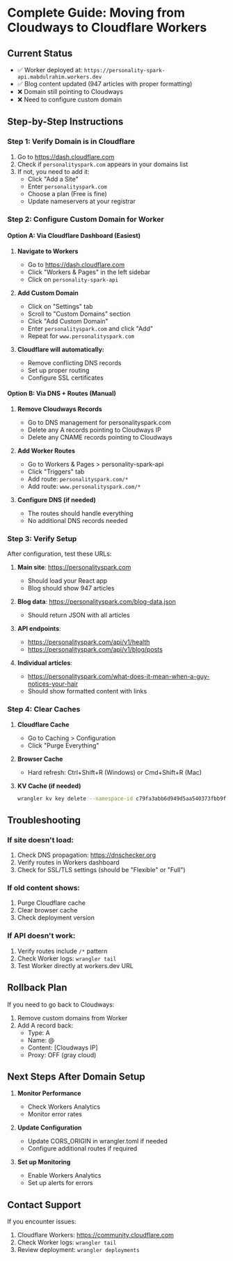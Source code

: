 # Complete Guide: Moving from Cloudways to Cloudflare Workers

## Current Status
- ✅ Worker deployed at: `https://personality-spark-api.mabdulrahim.workers.dev`
- ✅ Blog content updated (947 articles with proper formatting)
- ❌ Domain still pointing to Cloudways
- ❌ Need to configure custom domain

## Step-by-Step Instructions

### Step 1: Verify Domain is in Cloudflare
1. Go to https://dash.cloudflare.com
2. Check if `personalityspark.com` appears in your domains list
3. If not, you need to add it:
   - Click "Add a Site"
   - Enter `personalityspark.com`
   - Choose a plan (Free is fine)
   - Update nameservers at your registrar

### Step 2: Configure Custom Domain for Worker

#### Option A: Via Cloudflare Dashboard (Easiest)

1. **Navigate to Workers**
   - Go to https://dash.cloudflare.com
   - Click "Workers & Pages" in the left sidebar
   - Click on `personality-spark-api`

2. **Add Custom Domain**
   - Click on "Settings" tab
   - Scroll to "Custom Domains" section
   - Click "Add Custom Domain"
   - Enter `personalityspark.com` and click "Add"
   - Repeat for `www.personalityspark.com`

3. **Cloudflare will automatically:**
   - Remove conflicting DNS records
   - Set up proper routing
   - Configure SSL certificates

#### Option B: Via DNS + Routes (Manual)

1. **Remove Cloudways Records**
   - Go to DNS management for personalityspark.com
   - Delete any A records pointing to Cloudways IP
   - Delete any CNAME records pointing to Cloudways

2. **Add Worker Routes**
   - Go to Workers & Pages > personality-spark-api
   - Click "Triggers" tab
   - Add route: `personalityspark.com/*`
   - Add route: `www.personalityspark.com/*`

3. **Configure DNS (if needed)**
   - The routes should handle everything
   - No additional DNS records needed

### Step 3: Verify Setup

After configuration, test these URLs:

1. **Main site**: https://personalityspark.com
   - Should load your React app
   - Blog should show 947 articles

2. **Blog data**: https://personalityspark.com/blog-data.json
   - Should return JSON with all articles

3. **API endpoints**:
   - https://personalityspark.com/api/v1/health
   - https://personalityspark.com/api/v1/blog/posts

4. **Individual articles**: 
   - https://personalityspark.com/what-does-it-mean-when-a-guy-notices-your-hair
   - Should show formatted content with links

### Step 4: Clear Caches

1. **Cloudflare Cache**
   - Go to Caching > Configuration
   - Click "Purge Everything"

2. **Browser Cache**
   - Hard refresh: Ctrl+Shift+R (Windows) or Cmd+Shift+R (Mac)

3. **KV Cache (if needed)**
   ```bash
   wrangler kv key delete --namespace-id c79fa3abb6d949d5aa540373fbb9fe4a "blog-data"
   ```

## Troubleshooting

### If site doesn't load:
1. Check DNS propagation: https://dnschecker.org
2. Verify routes in Workers dashboard
3. Check for SSL/TLS settings (should be "Flexible" or "Full")

### If old content shows:
1. Purge Cloudflare cache
2. Clear browser cache
3. Check deployment version

### If API doesn't work:
1. Verify routes include `/*` pattern
2. Check Worker logs: `wrangler tail`
3. Test Worker directly at workers.dev URL

## Rollback Plan

If you need to go back to Cloudways:
1. Remove custom domains from Worker
2. Add A record back:
   - Type: A
   - Name: @
   - Content: [Cloudways IP]
   - Proxy: OFF (gray cloud)

## Next Steps After Domain Setup

1. **Monitor Performance**
   - Check Workers Analytics
   - Monitor error rates

2. **Update Configuration**
   - Update CORS_ORIGIN in wrangler.toml if needed
   - Configure additional routes if required

3. **Set up Monitoring**
   - Enable Workers Analytics
   - Set up alerts for errors

## Contact Support

If you encounter issues:
1. Cloudflare Workers: https://community.cloudflare.com
2. Check Worker logs: `wrangler tail`
3. Review deployment: `wrangler deployments`